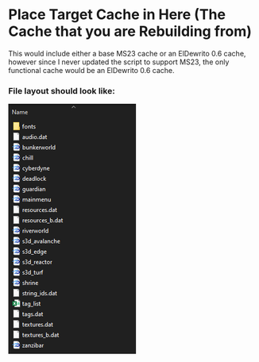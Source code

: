 # Place Target Cache in Here (The Cache that you are Rebuilding from)
This would include either a base MS23 cache or an ElDewrito 0.6 cache, however since I never updated the script to support MS23, the only functional cache would be an ElDewrito 0.6 cache.

### File layout should look like:
![Screenshot](https://raw.githubusercontent.com/InsertStringNameHere/Porting-Cache-Script/main/Docs/Images/ED.PNG)